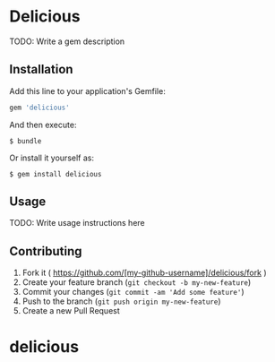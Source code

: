 # Delicious

TODO: Write a gem description

## Installation

Add this line to your application's Gemfile:

```ruby
gem 'delicious'
```

And then execute:

    $ bundle

Or install it yourself as:

    $ gem install delicious

## Usage

TODO: Write usage instructions here

## Contributing

1. Fork it ( https://github.com/[my-github-username]/delicious/fork )
2. Create your feature branch (`git checkout -b my-new-feature`)
3. Commit your changes (`git commit -am 'Add some feature'`)
4. Push to the branch (`git push origin my-new-feature`)
5. Create a new Pull Request
# delicious

